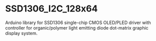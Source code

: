 # SSD1306_I2C_128x64
Arduino library for SSD1306 single-chip CMOS OLED/PLED driver with controller for organic/polymer light emitting diode dot-matrix graphic display system.
